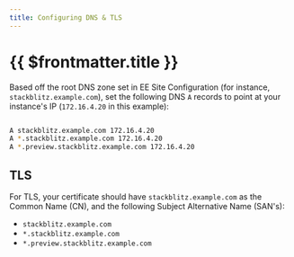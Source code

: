 ```yaml
---
title: Configuring DNS & TLS
---
```


# {{ $frontmatter.title }}

Based off the root DNS zone set in EE Site Configuration (for instance, `stackblitz.example.com`), set the following DNS `A` records to point at your instance's IP (`172.16.4.20` in this example):

```bash

A stackblitz.example.com 172.16.4.20
A *.stackblitz.example.com 172.16.4.20
A *.preview.stackblitz.example.com 172.16.4.20
```

## TLS

For TLS, your certificate should have `stackblitz.example.com` as the Common Name (CN), and the following Subject Alternative Name (SAN's):

- `stackblitz.example.com`
- `*.stackblitz.example.com`
- `*.preview.stackblitz.example.com`

